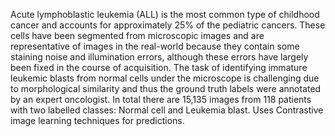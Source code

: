 Acute lymphoblastic leukemia (ALL) is the most common type of childhood cancer and accounts for approximately 25% of the pediatric cancers.
These cells have been segmented from microscopic images and are representative of images in the real-world because they contain some staining noise and illumination errors, although these errors have largely been fixed in the course of acquisition.
The task of identifying immature leukemic blasts from normal cells under the microscope is challenging due to morphological similarity and thus the ground truth labels were annotated by an expert oncologist.
In total there are 15,135 images from 118 patients with two labelled classes:
Normal cell and Leukemia blast.
Uses Contrastive image learning techniques for predictions.
